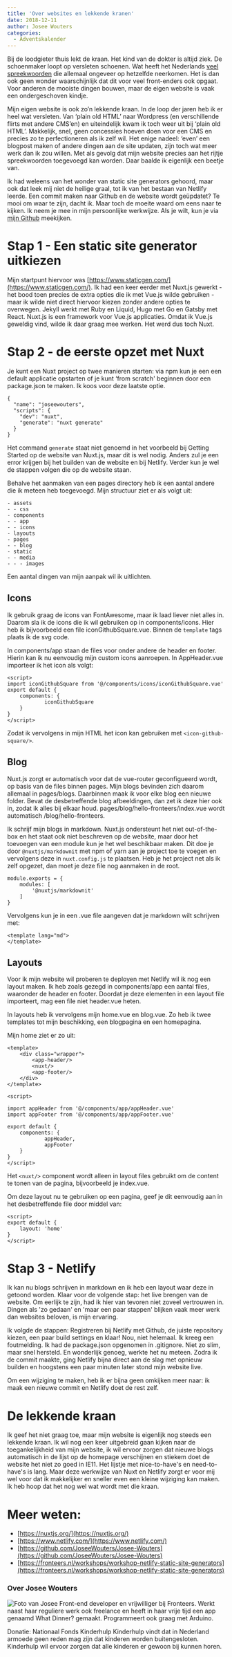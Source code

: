 ```yaml
---
title: 'Over websites en lekkende kranen'
date: 2018-12-11
author: Josee Wouters
categories:
  - Adventskalender
---
```


Bij de loodgieter thuis lekt de kraan. Het kind van de dokter is altijd ziek. De schoenmaker loopt op versleten schoenen. Wat heeft het Nederlands [veel spreekwoorden](https://twitter.com/onzetaal/status/1012230346912534528) die allemaal ongeveer op hetzelfde neerkomen. Het is dan ook geen wonder waarschijnlijk dat dit voor veel front-enders ook opgaat. Voor anderen de mooiste dingen bouwen, maar de eigen website is vaak een ondergeschoven kindje.

Mijn eigen website is ook zo’n lekkende kraan. In de loop der jaren heb ik er heel wat versleten. Van ‘plain old HTML’ naar Wordpress (en verschillende flirts met andere CMS’en) en uiteindelijk kwam ik toch weer uit bij ‘plain old HTML’. Makkelijk, snel, geen concessies hoeven doen voor een CMS en precies zo te perfectioneren als ik zelf wil. Het enige nadeel: ‘even’ een blogpost maken of andere dingen aan de site updaten, zijn toch wat meer werk dan ik zou willen. Met als gevolg dat mijn website precies aan het rijtje spreekwoorden toegevoegd kan worden. Daar baalde ik eigenlijk een beetje van.

Ik had weleens van het wonder van static site generators gehoord, maar ook dat leek mij niet de heilige graal, tot ik van het bestaan van Netlify leerde. Een commit maken naar Github en de website wordt geüpdatet? Te mooi om waar te zijn, dacht ik. Maar toch de moeite waard om eens naar te kijken. Ik neem je mee in mijn persoonlijke werkwijze. Als je wilt, kun je via [mijn Github](https://github.com/JoseeWouters/Josee-Wouters) meekijken.

# Stap 1 - Een static site generator uitkiezen

Mijn startpunt hiervoor was [https://www.staticgen.com/](https://www.staticgen.com/). Ik had een keer eerder met Nuxt.js gewerkt - het bood toen precies de extra opties die ik met Vue.js wilde gebruiken - maar ik wilde niet direct hiervoor kiezen zonder andere opties te overwegen. Jekyll werkt met Ruby en Liquid, Hugo met Go en Gatsby met React. Nuxt.js is een framework voor Vue.js applicaties. Omdat ik Vue.js geweldig vind, wilde ik daar graag mee werken. Het werd dus toch Nuxt.

# Stap 2 - de eerste opzet met Nuxt

Je kunt een Nuxt project op twee manieren starten: via npm kun je een een default applicatie opstarten of je kunt ‘from scratch' beginnen door een package.json te maken. Ik koos voor deze laatste optie.

```
{
  "name": "joseewouters",
  "scripts": {
    "dev": "nuxt",
    "generate": "nuxt generate"
  }
}
```

Het command `generate` staat niet genoemd in het voorbeeld bij Getting Started op de website van Nuxt.js, maar dit is wel nodig. Anders zul je een error krijgen bij het builden van de website en bij Netlify. Verder kun je wel de stappen volgen die op de website staan.

Behalve het aanmaken van een pages directory heb ik een aantal andere die ik meteen heb toegevoegd. Mijn structuur ziet er als volgt uit:

```
- assets
- - css
- components
- - app
- - icons
- layouts
- pages
- - blog
- static
- - media
- - - images
```

Een aantal dingen van mijn aanpak wil ik uitlichten.

## Icons

Ik gebruik graag de icons van FontAwesome, maar ik laad liever niet alles in. Daarom sla ik de icons die ik wil gebruiken op in components/icons. Hier heb ik bijvoorbeeld een file iconGithubSquare.vue. Binnen de `template` tags plaats ik de svg code.

In components/app staan de files voor onder andere de header en footer. Hierin kan ik nu eenvoudig mijn custom icons aanroepen. In AppHeader.vue importeer ik het icon als volgt:

```
<script>
import iconGithubSquare from '@/components/icons/iconGithubSquare.vue'
export default {
    components: {
            iconGithubSquare
    }
}
</script>
```

Zodat ik vervolgens in mijn HTML het icon kan gebruiken met `<icon-github-square/>`.

## Blog

Nuxt.js zorgt er automatisch voor dat de vue-router geconfigueerd wordt, op basis van de files binnen pages. Mijn blogs bevinden zich daarom allemaal in pages/blogs. Daarbinnen maak ik voor elke blog een nieuwe folder. Bevat de desbetreffende blog afbeeldingen, dan zet ik deze hier ook in, zodat ik alles bij elkaar houd. pages/blog/hello-fronteers/index.vue wordt automatisch /blog/hello-fronteers.

Ik schrijf mijn blogs in markdown. Nuxt.js ondersteunt het niet out-of-the-box en het staat ook niet beschreven op de website, maar door het toevoegen van een module kun je het wel beschikbaar maken. Dit doe je door `@nuxtjs/markdownit` met npm of yarn aan je project toe te voegen en vervolgens deze in `nuxt.config.js` te plaatsen. Heb je het project net als ik zelf opgezet, dan moet je deze file nog aanmaken in de root.

```
module.exports = {
    modules: [
        '@nuxtjs/markdownit'
    ]
}
```

Vervolgens kun je in een .vue file aangeven dat je markdown wilt schrijven met:

```
<template lang="md">
</template>
```

## Layouts

Voor ik mijn website wil proberen te deployen met Netlify wil ik nog een layout maken. Ik heb zoals gezegd in components/app een aantal files, waaronder de header en footer. Doordat je deze elementen in een layout file importeert, mag een file niet header.vue heten.

In layouts heb ik vervolgens mijn home.vue en blog.vue. Zo heb ik twee templates tot mijn beschikking, een blogpagina en een homepagina.

Mijn home ziet er zo uit:

```
<template>
    <div class="wrapper">
        <app-header/>
        <nuxt/>
        <app-footer/>
    </div>
</template>

<script>

import appHeader from '@/components/app/appHeader.vue'
import appFooter from '@/components/app/appFooter.vue'

export default {
    components: {
            appHeader,
            appFooter
    }
}
</script>
```

Het `<nuxt/>` component wordt alleen in layout files gebruikt om de content te tonen van de pagina, bijvoorbeeld je index.vue.

Om deze layout nu te gebruiken op een pagina, geef je dit eenvoudig aan in het desbetreffende file door middel van:

```
<script>
export default {
    layout: 'home'
}
</script>
```

# Stap 3 - Netlify

Ik kan nu blogs schrijven in markdown en ik heb een layout waar deze in getoond worden. Klaar voor de volgende stap: het live brengen van de website. Om eerlijk te zijn, had ik hier van tevoren niet zoveel vertrouwen in. Dingen als 'zo gedaan' en 'maar een paar stappen' blijken vaak meer werk dan websites beloven, is mijn ervaring.

Ik volgde de stappen: Registreren bij Netlify met Github, de juiste repository kiezen, een paar build settings en klaar! Nou, niet helemaal. Ik kreeg een foutmelding. Ik had de package.json opgenomen in .gitignore. Niet zo slim, maar snel hersteld. En wonderlijk genoeg, werkte het nu meteen. Zodra ik de commit maakte, ging Netlify bijna direct aan de slag met opnieuw builden en hoogstens een paar minuten later stond mijn website live.

Om een wijziging te maken, heb ik er bijna geen omkijken meer naar: ik maak een nieuwe commit en Netlify doet de rest zelf.

# De lekkende kraan

Ik geef het niet graag toe, maar mijn website is eigenlijk nog steeds een lekkende kraan. Ik wil nog een keer uitgebreid gaan kijken naar de toegankelijkheid van mijn website, ik wil ervoor zorgen dat nieuwe blogs automatisch in de lijst op de homepage verschijnen en stiekem doet de website het niet zo goed in IE11. Het lijstje met nice-to-have's en need-to-have's is lang. Maar deze werkwijze van Nuxt en Netlify zorgt er voor mij wel voor dat ik makkelijker en sneller even een kleine wijziging kan maken. Ik heb hoop dat het nog wel wat wordt met die kraan.

# Meer weten:

- [https://nuxtjs.org/](https://nuxtjs.org/)
- [https://www.netlify.com/](https://www.netlify.com/)
- [https://github.com/JoseeWouters/Josee-Wouters](https://github.com/JoseeWouters/Josee-Wouters)
- [https://fronteers.nl/workshops/workshop-netlify-static-site-generators](https://fronteers.nl/workshops/workshop-netlify-static-site-generators)

### Over Josee Wouters

<img src="/_img/adventskalender/josee-square.jpg" alt="Foto van Josee" class="floating-portrait">
Front-end developer en vrijwilliger bij Fronteers. Werkt naast haar reguliere werk ook freelance en heeft in haar vrije tijd een app genaamd What Dinner? gemaakt. Programmeert ook graag met Arduino.

Donatie: Nationaal Fonds Kinderhulp
Kinderhulp vindt dat in Nederland armoede geen reden mag zijn dat kinderen worden buitengesloten. Kinderhulp wil ervoor zorgen dat alle kinderen er gewoon bij kunnen horen.

